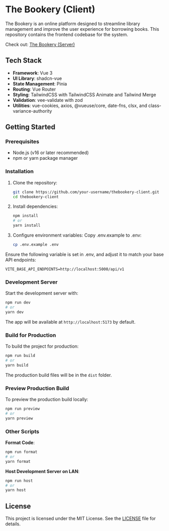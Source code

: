 # The Bookery (Client)

The Bookery is an online platform designed to streamline library management and improve the user experience for borrowing books. This repository contains the frontend codebase for the system.

Check out: [The Bookery (Server)](https://github.com/bp82125/TheBookery-Server)

## Tech Stack
- **Framework**: Vue 3
- **UI Library**: shadcn-vue
- **State Management**: Pinia
- **Routing**: Vue Router
- **Styling**: TailwindCSS with TailwindCSS Animate and Tailwind Merge
- **Validation**: vee-validate with zod
- **Utilities**: vue-cookies, axios, @vueuse/core, date-fns, clsx, and class-variance-authority

## Getting Started

### Prerequisites

- Node.js (v16 or later recommended)
- npm or yarn package manager

### Installation

1. Clone the repository:
   ```bash
   git clone https://github.com/your-username/thebookery-client.git
   cd thebookery-client
   ```
2. Install dependencies:
   ```bash
   npm install
   # or
   yarn install
   ```
3. Configure environment variables:
Copy .env.example to .env:
   ```bash
   cp .env.example .env
   ```
Ensure the following variable is set in .env, and adjust it to match your base API endpoints:
   ```env
   VITE_BASE_API_ENDPOINTS=http://localhost:5000/api/v1
   ```

### Development Server

Start the development server with:

```bash
npm run dev
# or
yarn dev
```

The app will be available at `http://localhost:5173` by default.

### Build for Production

To build the project for production:

```bash
npm run build
# or
yarn build
```

The production build files will be in the `dist` folder.

### Preview Production Build

To preview the production build locally:

```bash
npm run preview
# or
yarn preview
```

### Other Scripts

**Format Code**:
  ```bash
  npm run format
  # or
  yarn format
  ```
**Host Development Server on LAN**:
  ```bash
  npm run host
  # or
  yarn host
  ```

## License

This project is licensed under the MIT License. See the [LICENSE](LICENSE) file for details.
